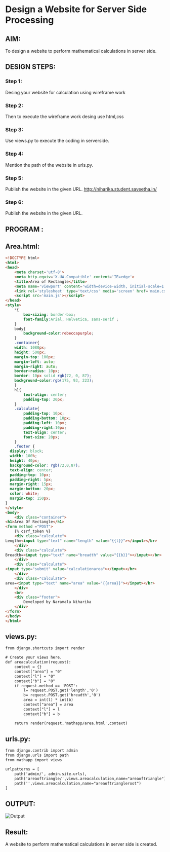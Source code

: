 # Design a Website for Server Side Processing

## AIM:
To design a website to perform mathematical calculations in server side.

## DESIGN STEPS:

### Step 1:
Desing your website for calculation using wireframe work


### Step 2:
Then to execute the wireframe work desing use html,css


### Step 3:
Use views.py to execute the coding in serverside.


### Step 4:
Mention the path of the website in urls.py.


### Step 5:
Publish the website in the given URL. http://niharika.student.saveetha.in/


### Step 6:

Publish the website in the given URL.

## PROGRAM :
## Area.html:
```html
<!DOCTYPE html>
<html>
<head>
    <meta charset='utf-8'>
    <meta http-equiv='X-UA-Compatible' content='IE=edge'>
    <title>Area of Rectangle</title>
    <meta name='viewport' content='width=device-width, initial-scale=1'>
    <link rel='stylesheet' type='text/css' media='screen' href='main.css'>
    <script src='main.js'></script>
</head>
<style>
    *{
        box-sizing: border-box;
        font-family:Arial, Helvetica, sans-serif ;
    }
    body{
        background-color:rebeccapurple;
    }
    .container{
    width: 1080px;
    height: 500px;
    margin-top: 100px;
    margin-left: auto;
    margin-right: auto;
    border-radius: 10px;
    border: 10px solid rgb(72, 0, 87);
    background-color:rgb(175, 93, 223);
    }
    h1{
        text-align: center;
        padding-top: 20px;
    }
    .calculate{
        padding-top: 10px;
        padding-bottom: 10px;
        padding-left: 10px;
        padding-right:10px;
        text-align: center;
        font-size: 20px;
    }
    .footer {
  display: block;
  width: 100%;
  height: 40px;
  background-color: rgb(72,0,87);
  text-align: center;
  padding-top: 10px;
  padding-right: 5px;
  margin-right: 15px;
  margin-bottom: 20px;
  color: white;
  margin-top: 150px;
}
</style>
<body>
    <div class="container">
<h1>Area Of Rectangle</h1>   
<form method ="POST">
    {% csrf_token %}
    <div class="calculate"> 
Length=<input type="text" name="length" value="{{l}}"></input></br>
    </div>
    <div class="calculate"> 
Breadth=<input type="text" name="breadth" value="{{b}}"></input></br>
    </div>
    <div class="calculate"> 
<input type="submit" value="calculationarea"></input></br>
    </div>
    <div class="calculate"> 
area=<input type="text" name="area" value="{{area}}"></input></br>
    </div>
    <br>
    <div class="footer">
        Developed by Naramala Niharika
    </div>
</form>
</body>
</html>
```
## views.py:
```html
from django.shortcuts import render

# Create your views here.
def areacalculation(request):
    context = {}
    context["area"] = "0"
    context["l"] = "0"
    context["b"] = "0"
    if request.method == 'POST':
        l= request.POST.get('length','0')
        b= request.POST.get('breadth','0')
        area = int(l) * int(b)
        context["area"] = area
        context["l"] = l
        context["b"] = b

    return render(request,'mathapp/area.html',context)
 ```   
## urls.py:
```html
from django.contrib import admin
from django.urls import path
from mathapp import views

urlpatterns = [
    path('admin/', admin.site.urls),
    path('areaoftriangle/',views.areacalculation,name="areaoftriangle"),
    path('',views.areacalculation,name="areaoftriangleroot")
]
```
## OUTPUT:
![Output]()



## Result:
A website to perform mathematical calculations in server side is created.


